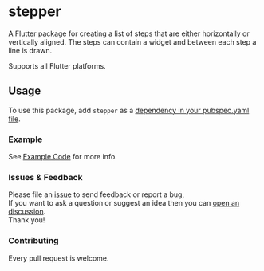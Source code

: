 # stepper
A Flutter package for creating a list of steps that are either horizontally or vertically aligned. The steps can contain a widget and between each step a line is drawn.

Supports all Flutter platforms.

## Usage

To use this package, add `stepper` as a [dependency in your pubspec.yaml file](https://flutter.dev/docs/development/platform-integration/platform-channels).

### Example

See [Example Code](example/lib/main.dart) for more info.

### Issues & Feedback

Please file an [issue](https://github.com/Iconica-Development/stepper/issues) to send feedback or report a bug,  
If you want to ask a question or suggest an idea then you can [open an discussion](https://github.com/Iconica-Development/stepper/discussions).  
Thank you!

### Contributing

Every pull request is welcome.